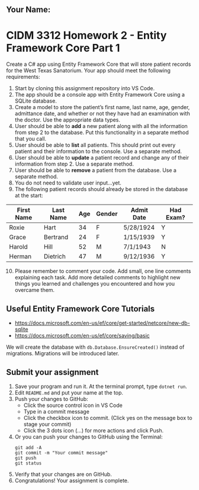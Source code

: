 ## Your Name:

# CIDM 3312 Homework 2 - Entity Framework Core Part 1
Create a C# app using Entity Framework Core that will store patient records for the West Texas
Sanatorium. Your app should meet the following requirements:

1. Start by cloning this assignment repository into VS Code.
2. The app should be a console app with Entity Framework Core using a SQLite database.
3. Create a model to store the patient’s first name, last name, age, gender, admittance date, and whether or not they have had an examination with the doctor. Use the appropriate data types.
4. User should be able to **add** a new patient along with all the information from step 2 to the database. Put this functionality in a separate method that you call.
5. User should be able to **list** all patients. This should print out every patient and their information to the console. Use a separate method.
6. User should be able to **update** a patient record and change any of their information from step 2. Use a separate method.
7. User should be able to **remove** a patient from the database. Use a separate method.
8. You do not need to validate user input...yet.
9. The following patient records should already be stored in the database at the start:

  | First Name  | Last Name   | Age | Gender | Admit Date | Had Exam? |
  | ----------- | ----------- | --- | ------ | ---------- | --------- |
  | Roxie       | Hart        | 34  | F      | 5/28/1924  | Y         |
  | Grace       | Bertrand    | 24  | F      | 1/15/1939  | Y         |
  | Harold      | Hill        | 52  | M      | 7/1/1943   | N         |
  | Herman      | Dietrich    | 47  | M      | 9/12/1936  | Y         |

10. Please remember to comment your code. Add small, one line comments explaining each task. Add more detailed comments to highlight new things you learned and challenges you encountered and how you overcame them.

## Useful Entity Framework Core Tutorials
- https://docs.microsoft.com/en-us/ef/core/get-started/netcore/new-db-sqlite
- https://docs.microsoft.com/en-us/ef/core/saving/basic

We will create the database with `db.Database.EnsureCreated()` instead of migrations. Migrations will be introduced later.

## Submit your assignment
1. Save your program and run it. At the terminal prompt, type `dotnet run`.
2. Edit `README.md` and put your name at the top.
3. Push your changes to GitHub:
    - Click the source control icon in VS Code
    - Type in a commit message
    - Click the checkbox icon to commit. (Click yes on the message box to stage your commit)
    - Click the 3 dots icon (...) for more actions and click Push.
4. Or you can push your changes to GitHub using the Terminal:
    ```
    git add -A
    git commit -m "Your commit message"
    git push
    git status
    ```
4. Verify that your changes are on GitHub.
6. Congratulations! Your assignment is complete.

